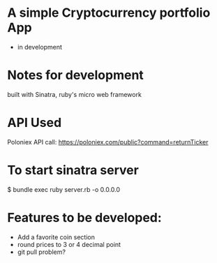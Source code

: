# A simple Cryptocurrency portfolio App
 - in development

# Notes for development
built with  Sinatra, ruby's micro web framework

# API Used
Poloniex API call:
https://poloniex.com/public?command=returnTicker

# To start sinatra server
$ bundle exec ruby server.rb -o 0.0.0.0

# Features to be developed:
- Add a favorite coin section
- round prices to 3 or 4 decimal point
- git pull problem?



